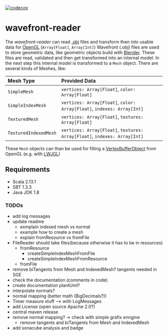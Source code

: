 [![codecov](https://codecov.io/gh/TheSortedChaos/wavefront-reader/branch/master/graph/badge.svg)](https://codecov.io/gh/TheSortedChaos/wavefront-reader)
# wavefront-reader
The _wavefront-reader_ can read [.obj][wavefront] files and transform then into usable data for [OpenGL][opengl] (`Array[Float]`, `Array[Int]`)
Wavefront (.obj) files are used to store geometric data, like geometric objects build with [Blender][blender].
These files are read, validated and then get transformed into an internal model.
In the next step this internal model is transformed to a `Mesh` object.
There are several kinds of Meshes, like:

| Mesh Type             |  Provided Data                                                            | 
|:----------------------|:--------------------------------------------------------------------------|
| `SimpleMesh`          | `vertices: Array[Float]`, `color: Array[Float]`                           |
| `SimpleIndexMesh`     | `vertices: Array[Float]`, `color: Array[Float]`, `indexes: Array[Int]`    |
| `TexturedMesh`        | `vertices: Array[Float]`, `textures: Array[Float]`                        |
| `TexturedIndexedMesh` | `vertices: Array[Float]`, `textures: Array[Float]`, `indexes: Array[Int]` |
 
These `Mesh` objects can than be used for filling a [VertexBufferObject][vertexBufferObject] from OpenGL (e.g. with [LWJGL][lwjgl])

## Requirements
* Scala 2.13.1
* SBT 1.3.3
* Java JDK 1.8

### TODOs
- add log messages
- update readme
  - exmplain indexed mesh vs normal
  - example how to create a mesh
  - explain fromResource vs fromFile
- FileReader should take files(because otherwise it has to be in resources)
  - fromResource
    - createSimpleIndexMeshFromFile
    - createSimpleIndexMeshFromResource
  - fromFile
- remove biTangents from Mesh and IndexedMesh? tangents needed in SGE
- check the documentation (comments in code)
- create documentation plantUml?
- interpolate normals?
- normal mapping (better math (BigDecimals?))
- Timer measure stuff --> with LogMessages
- add License (open source Apache 2.0?)
- central maven release
- remove normal mapping? -> check with simple grafix enngine
  - remove tangents and biTangents from Mesh and IndexedMesh
- add sonacube analysis and badge
  
  
[blender]: https://www.blender.org/
[lwjgl]: https://www.lwjgl.org/
[opengl]: https://www.opengl.org/
[vertexBufferObject]: https://en.wikipedia.org/wiki/Vertex_buffer_object
[wavefront]: https://en.wikipedia.org/wiki/Wavefront_.obj_file
